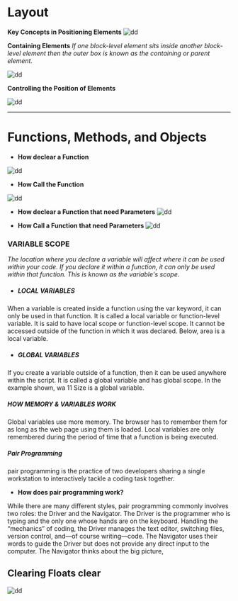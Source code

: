


# Layout

**Key Concepts in Positioning Elements**
![dd](2.4.png)


**Containing Elements**
_If one block-level element sits inside another block-level element then the outer box is known as the containing or parent element._

![dd](2.5.png)


**Controlling the Position of Elements**

![dd](2.6.png)


--------------------------------------------------------------

# Functions, Methods, and Objects

- **How declear a Function**


![dd](2.7.png)


- **How Call the Function**

![dd](2.8.png)


- **How declear a Function that need Parameters**
![dd](2.9.png)



- **How Call a Function that need Parameters**
![dd](2.10.png)


### VARIABLE SCOPE 

_The location where you declare a variable will affect where it can be used within your code. If you declare it within a function, it can only be used within that function. This is known as the variable's scope._


- ##### LOCAL VARIABLES

When a variable is created inside a function using the
var keyword, it can only be used in that function.
It is called a local variable or function-level variable.
It is said to have local scope or function-level scope.
It cannot be accessed outside of the function in
which it was declared. Below, area is a local variable. 

- ##### GLOBAL VARIABLES

If you create a variable outside of a function, then it
can be used anywhere within the script. It is called a
global variable and has global scope. In the example
shown, wa 11 Size is a global variable. 


##### HOW MEMORY & VARIABLES WORK

Global variables use more memory. The browser has to remember them
for as long as the web page using them is loaded. Local variables are only
remembered during the period of time that a function is being executed. 

##### Pair Programming

pair programming is the practice of two developers sharing a single workstation to interactively tackle a coding task together.

- **How does pair programming work?**

While there are many different styles, pair programming commonly involves two roles: the Driver and the Navigator. The Driver is the programmer who is typing and the only one whose hands are on the keyboard. Handling the “mechanics” of coding, the Driver manages the text editor, switching files, version control, and—of course writing—code. The Navigator uses their words to guide the Driver but does not provide any direct input to the computer. The Navigator thinks about the big picture, 


## Clearing Floats clear

![dd](5.12.png)


